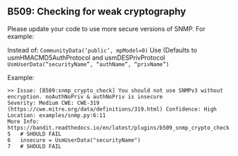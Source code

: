 ## B509: Checking for weak cryptography

Please update your code to use more secure versions of SNMP. For example:

Instead of:
`CommunityData(‘public’, mpModel=0)`
Use (Defaults to usmHMACMD5AuthProtocol and usmDESPrivProtocol
`UsmUserData(“securityName”, “authName”, “privName”)`

Example:

<!-- -->

    >> Issue: [B509:snmp_crypto_check] You should not use SNMPv3 without encryption. noAuthNoPriv & authNoPriv is insecure
    Severity: Medium CWE: CWE-319 (https://cwe.mitre.org/data/definitions/319.html) Confidence: High
    Location: examples/snmp.py:6:11
    More Info: https://bandit.readthedocs.io/en/latest/plugins/b509_snmp_crypto_check.html
    5   # SHOULD FAIL
    6   insecure = UsmUserData("securityName")
    7   # SHOULD FAIL